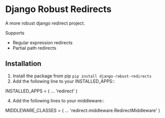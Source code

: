 Django Robust Redirects
=======================

A more robust django redirect project.

Supports

- Regular expression redirects
- Partial path redirects


Installation
------------

1. Install the package from pip `pip install django-robust-redirects`
2. Add the following line to your INSTALLED_APPS::

  INSTALLED_APPS = (
      ...
      'redirect'
  )

4. Add the following lines to your middleware::

  MIDDLEWARE_CLASSES = (
      ...
      'redirect.middleware.RedirectMiddleware'
  )

